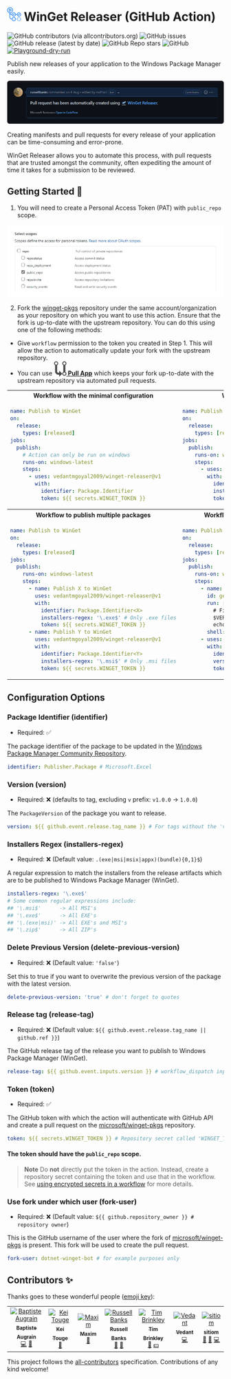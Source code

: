 <h1> <img src="https://github.com/vedantmgoyal2009/winget-releaser/blob/main/.github/github-actions-logo.png" width="32" height="32" /> WinGet Releaser (GitHub Action) </h1>

![GitHub contributors (via allcontributors.org)][github-all-contributors-badge]
![GitHub issues][github-issues-badge]
![GitHub release (latest by date)][github-release-badge]
![GitHub Repo stars][github-repo-stars-badge]
![GitHub][github-license-badge]
[![Playground-dry-run][playground-dry-run-badge]][playground-dry-run]

Publish new releases of your application to the Windows Package Manager easily.

![pr-example-screenshot][pr-screenshot-image]

Creating manifests and pull requests for every release of your application can be time-consuming and error-prone.

WinGet Releaser allows you to automate this process, with pull requests that are trusted amongst the community, often expediting the amount of time it takes for a submission to be reviewed.

## Getting Started 🚀

1. You will need to create a Personal Access Token (PAT) with `public_repo` scope.

<img src="https://github.com/vedantmgoyal2009/winget-releaser/blob/main/.github/pat-scope.png" />

2. Fork the [winget-pkgs][winget-pkgs-repo] repository under the same account/organization as your repository on which you want to use this action. Ensure that the fork is up-to-date with the upstream repository. You can do this using one of the following methods:

- Give `workflow` permission to the token you created in Step 1. This will allow the action to automatically update your fork with the upstream repository.
- You can use **[<img src="https://github.com/vedantmgoyal2009/winget-releaser/blob/main/.github/pull-app-logo.svg" valign="bottom"/> Pull App][pull-app-auto-update-forks]** which keeps your fork up-to-date with the upstream repository via automated pull requests.

<table>
<tr>
<th align="center"> Workflow with the minimal configuration </th>
<th align="center"> Workflow with a filter to only publish .exe files </th>
</tr>
<tr>
<td>

```yaml
name: Publish to WinGet
on:
  release:
    types: [released]
jobs:
  publish:
    # Action can only be run on windows
    runs-on: windows-latest
    steps:
      - uses: vedantmgoyal2009/winget-releaser@v1
        with:
          identifier: Package.Identifier
          token: ${{ secrets.WINGET_TOKEN }}
```

</td>
<td>

```yaml
name: Publish to WinGet
on:
  release:
    types: [released]
jobs:
  publish:
    runs-on: windows-latest
    steps:
      - uses: vedantmgoyal2009/winget-releaser@v1
        with:
          identifier: Package.Identifier
          installers-regex: '\.exe$' # Only .exe files
          token: ${{ secrets.WINGET_TOKEN }}
```

</td>
</tr>
<tr>
<th align="center"> Workflow to publish multiple packages </th>
<th align="center"> Workflow with implementation of custom package version </th>
</tr>
<tr>
<td>

```yaml
name: Publish to WinGet
on:
  release:
    types: [released]
jobs:
  publish:
    runs-on: windows-latest
    steps:
      - name: Publish X to WinGet
        uses: vedantmgoyal2009/winget-releaser@v1
        with:
          identifier: Package.Identifier<X>
          installers-regex: '\.exe$' # Only .exe files
          token: ${{ secrets.WINGET_TOKEN }}
      - name: Publish Y to WinGet
        uses: vedantmgoyal2009/winget-releaser@v1
        with:
          identifier: Package.Identifier<Y>
          installers-regex: '\.msi$' # Only .msi files
          token: ${{ secrets.WINGET_TOKEN }}
```

</td>
<td>

```yaml
name: Publish to WinGet
on:
  release:
    types: [released]
jobs:
  publish:
    runs-on: windows-latest
    steps:
      - name: Get version
        id: get-version
        run: |
          # Finding the version from release name
          $VERSION="${{ github.event.release.name }}" -replace '^.*/ '
          echo "::set-output name=version::$VERSION"
        shell: pwsh
      - uses: vedantmgoyal2009/winget-releaser@v1
        with:
          identifier: Package.Identifier
          version: ${{ steps.get-version.outputs.version }}
          token: ${{ secrets.WINGET_TOKEN }}
```

</td>
</tr>
</table>

## Configuration Options

### Package Identifier (identifier)

- Required: ✅

The package identifier of the package to be updated in the [Windows Package Manager Community Repository][winget-pkgs-repo].

```yaml
identifier: Publisher.Package # Microsoft.Excel
```

### Version (version)

- Required: ❌ (defaults to tag, excluding `v` prefix: `v1.0.0` -> `1.0.0`)

The `PackageVersion` of the package you want to release.

```yaml
version: ${{ github.event.release.tag_name }} # For tags without the 'v' prefix
```

### Installers Regex (installers-regex)

- Required: ❌ (Default value: `.(exe|msi|msix|appx)(bundle){0,1}$`)

A regular expression to match the installers from the release artifacts which are to be published to Windows Package Manager (WinGet).

```yaml
installers-regex: '\.exe$'
# Some common regular expressions include:
## '\.msi$'      -> All MSI's
## '\.exe$'      -> All EXE's
## '\.(exe|msi)' -> All EXE's and MSI's
## '\.zip$'      -> All ZIP's
```

### Delete Previous Version (delete-previous-version)

- Required: ❌ (Default value: `'false'`)

Set this to true if you want to overwrite the previous version of the package with the latest version.

```yaml
delete-previous-version: 'true' # don't forget to quotes
```

### Release tag (release-tag)

- Required: ❌ (Default value: `${{ github.event.release.tag_name || github.ref }}`)

The GitHub release tag of the release you want to publish to Windows Package Manager (WinGet).

```yaml
release-tag: ${{ github.event.inputs.version }} # workflow_dispatch input `version`
```

### Token (token)

- Required: ✅

The GitHub token with which the action will authenticate with GitHub API and create a pull request on the [microsoft/winget-pkgs][winget-pkgs-repo] repository.

```yaml
token: ${{ secrets.WINGET_TOKEN }} # Repository secret called 'WINGET_TOKEN'
```

#### The token should have the `public_repo` scope.

> **Note** Do **not** directly put the token in the action. Instead, create a repository secret containing the token and use that in the workflow. See [using encrypted secrets in a workflow][gh-encrypted-secrets] for more details.

### Use fork under which user (fork-user)

- Required: ❌ (Default value: `${{ github.repository_owner }} # repository owner`)

This is the GitHub username of the user where the fork of [microsoft/winget-pkgs][winget-pkgs-repo] is present. This fork will be used to create the pull request.

```yaml
fork-user: dotnet-winget-bot # for example purposes only
```

## Contributors ✨

Thanks goes to these wonderful people ([emoji key](https://allcontributors.org/docs/en/emoji-key)):

<!-- ALL-CONTRIBUTORS-LIST:START - Do not remove or modify this section -->
<!-- prettier-ignore-start -->
<!-- markdownlint-disable -->
<table>
  <tbody>
    <tr>
      <td align="center"><a href="https://github.com/daiyam"><img src="https://avatars.githubusercontent.com/u/587742?v=4?s=90" width="90px;" alt="Baptiste Augrain"/><br /><sub><b>Baptiste Augrain</b></sub></a><br /><a href="https://github.com/vedantmgoyal2009/winget-releaser/commits?author=daiyam" title="Code">💻</a> <a href="#ideas-daiyam" title="Ideas, Planning, & Feedback">🤔</a></td>
      <td align="center"><a href="https://github.com/sprout2000"><img src="https://avatars.githubusercontent.com/u/52094761?v=4?s=90" width="90px;" alt="Kei Touge"/><br /><sub><b>Kei Touge</b></sub></a><br /><a href="https://github.com/vedantmgoyal2009/winget-releaser/issues?q=author%3Asprout2000" title="Bug reports">🐛</a></td>
      <td align="center"><a href="https://www.maximmax42.ru"><img src="https://avatars.githubusercontent.com/u/2225711?v=4?s=90" width="90px;" alt="Maxim"/><br /><sub><b>Maxim</b></sub></a><br /><a href="https://github.com/vedantmgoyal2009/winget-releaser/issues?q=author%3Amaximmax42" title="Bug reports">🐛</a></td>
      <td align="center"><a href="http://russell.bandev.uk"><img src="https://avatars.githubusercontent.com/u/74878137?v=4?s=90" width="90px;" alt="Russell Banks"/><br /><sub><b>Russell Banks</b></sub></a><br /><a href="#ideas-russellbanks" title="Ideas, Planning, & Feedback">🤔</a> <a href="https://github.com/vedantmgoyal2009/winget-releaser/commits?author=russellbanks" title="Documentation">📖</a></td>
      <td align="center"><a href="https://github.com/trbrink"><img src="https://avatars.githubusercontent.com/u/1315577?v=4?s=90" width="90px;" alt="Tim Brinkley"/><br /><sub><b>Tim Brinkley</b></sub></a><br /><a href="https://github.com/vedantmgoyal2009/winget-releaser/issues?q=author%3Atrbrink" title="Bug reports">🐛</a> <a href="#financial-trbrink" title="Financial">💵</a></td>
      <td align="center"><a href="https://bittu.eu.org"><img src="https://avatars.githubusercontent.com/u/83997633?v=4?s=90" width="90px;" alt="Vedant"/><br /><sub><b>Vedant</b></sub></a><br /><a href="https://github.com/vedantmgoyal2009/winget-releaser/commits?author=vedantmgoyal2009" title="Code">💻</a></td>
      <td align="center"><a href="https://github.com/sitiom"><img src="https://avatars.githubusercontent.com/u/56180050?v=4?s=90" width="90px;" alt="sitiom"/><br /><sub><b>sitiom</b></sub></a><br /><a href="https://github.com/vedantmgoyal2009/winget-releaser/commits?author=sitiom" title="Documentation">📖</a> <a href="https://github.com/vedantmgoyal2009/winget-releaser/issues?q=author%3Asitiom" title="Bug reports">🐛</a> <a href="https://github.com/vedantmgoyal2009/winget-releaser/commits?author=sitiom" title="Code">💻</a></td>
    </tr>
  </tbody>
  <tfoot>
    
  </tfoot>
</table>

<!-- markdownlint-restore -->
<!-- prettier-ignore-end -->

<!-- ALL-CONTRIBUTORS-LIST:END -->

This project follows the [all-contributors](https://github.com/all-contributors/all-contributors) specification. Contributions of any kind welcome!

[playground-dry-run-badge]: https://img.shields.io/badge/Playground_(dry--run)-bittu.eu.org%2Fdocs%2Fwr--playground-abcdef?logo=windowsterminal
[playground-dry-run]: https://bittu.eu.org/docs/wr-playground
[github-all-contributors-badge]: https://img.shields.io/github/all-contributors/vedantmgoyal2009/winget-releaser/main?logo=opensourceinitiative&logoColor=white
[github-issues-badge]: https://img.shields.io/github/issues/vedantmgoyal2009/winget-releaser?logo=target
[github-release-badge]: https://img.shields.io/github/v/release/vedantmgoyal2009/winget-releaser?logo=github
[github-repo-stars-badge]: https://img.shields.io/github/stars/vedantmgoyal2009/winget-releaser?logo=githubsponsors
[github-license-badge]: https://img.shields.io/github/license/vedantmgoyal2009/winget-releaser?logo=gnu
[pr-screenshot-image]: https://github.com/vedantmgoyal2009/winget-releaser/blob/main/.github/pull-request-by-action-example.png
[winget-pkgs-repo]: https://github.com/microsoft/winget-pkgs
[pull-app-auto-update-forks]: https://github.com/wei/pull
[gh-encrypted-secrets]: https://docs.github.com/en/actions/security-guides/encrypted-secrets#using-encrypted-secrets-in-a-workflow
